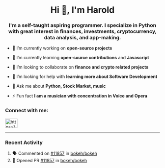 <h1 align="center">Hi 👋, I'm Harold</h1>
<h3 align="center">I'm a self-taught aspiring programmer. I specialize in Python with great interest in finances, investments, cryptocurrency, data analysis, and app-making.</h3>


- 🔭 I’m currently working on **open-source projects**

- 🌱 I’m currently learning **open-source contributions** and **Javascript**

- 👯 I’m looking to collaborate on **finance and crypto related projects**

- 🤝 I’m looking for help with **learning more about Software Development**

- 💬 Ask me about **Python, Stock Market, music**

- ⚡ Fun fact **I am a musician with concentration in Voice and Opera**

### Connect with me: 
<a href="https://www.linkedin.com/in/harold-ehvm/" target="blank"><img align="center" src="https://raw.githubusercontent.com/rahuldkjain/github-profile-readme-generator/master/src/images/icons/Social/linked-in-alt.svg" alt="https://www.linkedin.com/in/harold-ehvm/" height="30" width="40" /></a>
</p>

---

### Recent Activity

<!--START_SECTION:activity-->
1. 🗣 Commented on [#11857](https://github.com/bokeh/bokeh/issues/11857) in [bokeh/bokeh](https://github.com/bokeh/bokeh)
2. 💪 Opened PR [#11857](https://github.com/bokeh/bokeh/pull/11857) in [bokeh/bokeh](https://github.com/bokeh/bokeh)
<!--END_SECTION:activity-->

<!---
ArchaeotheriumSapienter/ArchaeotheriumSapienter is a ✨ special ✨ repository because its `README.md` (this file) appears on your GitHub profile.
You can click the Preview link to take a look at your changes.
--->
